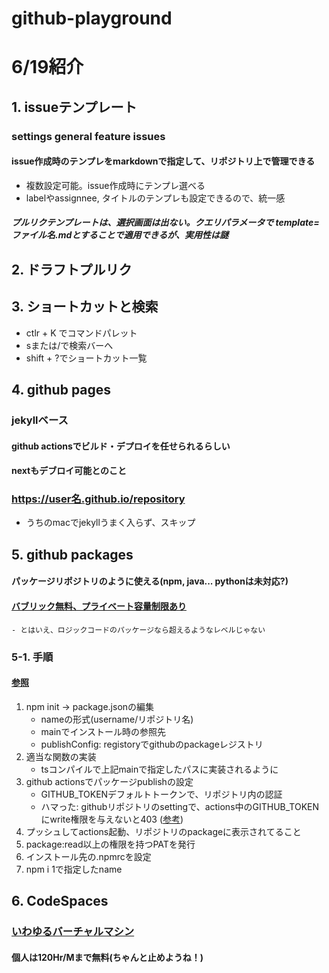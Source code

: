 # github-playground

# 6/19紹介
## 1. issueテンプレート
### settings general feature issues
#### issue作成時のテンプレをmarkdownで指定して、リポジトリ上で管理できる
- 複数設定可能。issue作成時にテンプレ選べる
- labelやassignnee, タイトルのテンプレも設定できるので、統一感

##### プルリクテンプレートは、選択画面は出ない。クエリパラメータで template=ファイル名.mdとすることで適用できるが、実用性は謎

## 2. ドラフトプルリク

## 3. ショートカットと検索
- ctlr + K でコマンドパレット
- sまたは/で検索バーへ
- shift + ?でショートカット一覧

## 4. github pages
### jekyllベース
#### github actionsでビルド・デプロイを任せられるらしい
#### nextもデブロイ可能とのこと
### https://user名.github.io/repository
- うちのmacでjekyllうまく入らず、スキップ

## 5. github packages
#### パッケージリポジトリのように使える(npm, java... pythonは未対応?)
#### [バブリック無料、プライベート容量制限あり](https://docs.github.com/ja/billing/managing-billing-for-github-packages/about-billing-for-github-packages)
    - とはいえ、ロジックコードのパッケージなら超えるようなレベルじゃない

### 5-1. 手順
#### [参照](https://engineer-first.net/create-github-packages)
1. npm init -> package.jsonの編集
    - nameの形式(username/リポジトリ名)
    - mainでインストール時の参照先
    - publishConfig: registoryでgithubのpackageレジストリ
2. 適当な関数の実装
    - tsコンパイルで上記mainで指定したパスに実装されるように
3. github actionsでパッケージpublishの設定
    - GITHUB_TOKENデフォルトトークンで、リポジトリ内の認証
    - ハマった: githubリポジトリのsettingで、actions中のGITHUB_TOKENにwrite権限を与えないと403 ([参考](https://akihiro.dev/entries/github-pages-deploy-actions-permissions/))
4. プッシュしてactions起動、リポジトリのpackageに表示されてること
5. package:read以上の権限を持つPATを発行
6. インストール先の.npmrcを設定
7. npm i 1で指定したname

## 6. CodeSpaces
### [いわゆるバーチャルマシン](https://github.co.jp/features/codespaces)
#### 個人は120Hr/Mまで無料(ちゃんと止めようね！)

